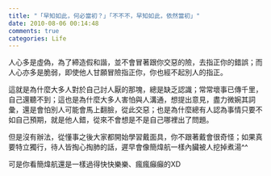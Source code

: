 ```yaml
---
title: "「早知如此，何必當初？」「不不不，早知如此，依然當初」"
date: 2010-08-06 00:14:48
comments: true
categories: Life
---
```

<p>人心多是虛偽，為了締造假和諧，並不會冒著跟你交惡的險，去指正你的錯誤；而人心亦多是脆弱，即使他人甘願冒險指正你，你也經不起別人的指正。</p><p>這就是為什麼大多人對於自己討人厭的那塊，總是缺乏認識；常常壞事已傳千里，自己還聽不到；這也是為什麼大多人害怕與人溝通，想提出意見，盡力微婉其詞彙，還是會怕別人可能會馬上翻臉，從此交惡；也是為什麼總有人認為事情只要不如自己預期，就是他人錯，從來不會想是不是自己哪裡出了問題。</p><p>但是沒有辦法，從懂事之後大家都開始學習戴面具，你不跟著戴會很奇怪；如果真要特立獨行，待人皆掏心掏肺的話，遲早會像簡煒航一樣內臟被人挖掉煮湯^^</p><p>可是你看簡煒航還是一樣過得快快樂樂、瘋瘋癲癲的XD</p>
